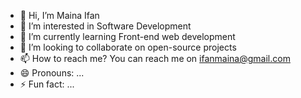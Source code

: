 - 👋 Hi, I’m Maina Ifan
- 👀 I’m interested in Software Development
- 🌱 I’m currently learning Front-end web development
- 💞️ I’m looking to collaborate on open-source projects
- 📫 How to reach me? You can reach me on ifanmaina@gmail.com 
- 😄 Pronouns: ...
- ⚡ Fun fact: ...

<!---
ifan3735/ifan3735 is a ✨ special ✨ repository because its `README.md` (this file) appears on your GitHub profile.
You can click the Preview link to take a look at your changes.
--->
